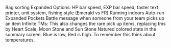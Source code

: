 Bag sorting
Expanded Options: HP bar speed, EXP bar speed, faster text printer, unit system, fishing style (Emerald vs FR)
Running indoors
Auto-run
Expanded Pockets
Battle message when someone from your team picks up an item
Infinite TMs: This also changes the rare pick up items, replacing tms by Heart Scale, Moon Stone and Sun Stone
Natured colored stats in the summary screen. Blue is low, Red is high. To remember this think about temperatures.
